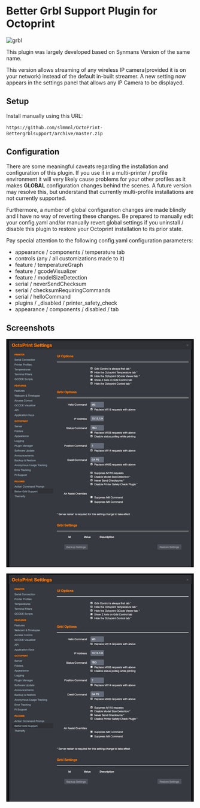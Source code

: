 # Better Grbl Support Plugin for Octoprint

![grbl](https://raw.githubusercontent.com/gnea/gnea-Media/master/Grbl%20Logo/Grbl%20Logo%20250px.png)

This plugin was largely developed based on Synmans Version of the same name.

This version allows streaming of any wireless IP camera(provided it is on your network) instead of the default in-built streamer. A new setting now appears in the settings panel that allows any IP Camera to be displayed.  

## Setup

Install manually using this URL:

    https://github.com/slmmnl/OctoPrint-Bettergrblsupport/archive/master.zip

## Configuration

There are some meaningful caveats regarding the installation and configuration of this plugin.  If you use it in a multi-printer / profile environment it will very likely cause problems for your other profiles as it makes **GLOBAL** configuration changes behind the scenes.  A future version may resolve this, but understand that currently multi-profile installations are not currently supported.

Furthermore, a number of global configuration changes are made blindly and I have no way of reverting these changes.  Be prepared to manually edit your config.yaml and/or manually revert global settings if you uninstall / disable this plugin to restore your Octoprint installation to its prior state.

Pay special attention to the following config.yaml configuration parameters:

* appearance / components / temperature tab
* controls (any / all customizations made to it)
* feature / temperatureGraph
* feature / gcodeVisualizer
* feature / modelSizeDetection
* serial / neverSendChecksum
* serial / checksumRequiringCommands
* serial / helloCommand
* plugins / _disabled / printer_safety_check
* appearance / components / disabled / tab

## Screenshots

![Main UI](https://github.com/slmmnl/Octoprint-Bettergrblsupport/blob/master/screenshots/Screenshot%202019-06-21%20at%206.58.33%20PM.png)

![Configuration UI](https://github.com/slmmnl/Octoprint-Bettergrblsupport/blob/master/screenshots/Screenshot%202019-06-21%20at%206.58.33%20PM.png)
